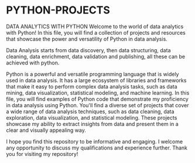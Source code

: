 # PYTHON-PROJECTS

DATA ANALYTICS WITH PYTHON
Welcome to the world of data analytics with Python! In this file, you will find a collection of projects and resources that showcase the power and versatility of Python in data analysis.

Data Analysis starts from data discovery, then data structuring, data cleaning, data enrichment, data validation and publishing, all these can be achieved with python.  

Python is a powerful and versatile programming language that is widely used in data analysis. It has a large ecosystem of libraries and frameworks that make it easy to perform complex data analysis tasks, such as data mining, data visualization, statistical modeling, and machine learning.
In this file, you will find examples of Python code that demonstrate my proficiency in data analysis using Python. You'll find a diverse set of projects that cover a wide range of data analysis techniques, such as data cleaning, data exploration, data visualization, and statistical modeling. These projects showcase my ability to extract insights from data and present them in a clear and visually appealing way.

I hope you find this repository to be informative and engaging. I welcome any opportunity to discuss my qualifications and experience further. Thank you for visiting my repository!
